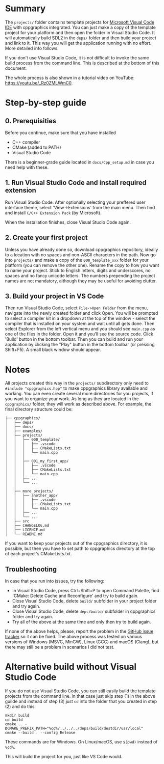 # Summary

The `projects/` folder contains template projects for [Microsoft Visual Code IDE](https://code.visualstudio.com) with cppgraphics integrated. You can just make a copy of the template project for your platform and then open the folder in Visual Studio Code. It will automatically build SDL2 in the `deps/` folder and then build your project and link to it. This way you will get the application running with no effort. More detailed info follows.

If you don't use Visual Studio Code, it is not difficult to invoke the same build process from the command line. This is described at the bottom of this document.

The whole process is also shown in a tutorial video on YouTube: https://youtu.be/_Rz0ZMLWmC0.





# Step-by-step guide

## 0. Prerequisities

Before you continue, make sure that you have installed

- C++ compiler
- CMake (added to PATH)
- Visual Studio Code

There is a beginner-grade guide located in `docs/Cpp_setup.md` in case you need help with these.





## 1. Run Visual Studio Code and install required extension

Run Visual Studio Code. After optionally selecting your preffered user interface theme, select 'View->Extensions' from the main menu. Then find and install `C/C++ Extension Pack` (by Microsoft).

When the installation finishes, close Visual Studio Code again.





## 2. Create your first project

Unless you have already done so, download cppgraphics repository, ideally to a location with no spaces and non-ASCII characters in the path. Now go into `projects/` and make a copy of the `000_template_xxx` folder for your platform (you can remove the other one). Rename the copy to how you want to name your project. Stick to English letters, digits and underscores, no spaces and no fancy unicode letters. The numbers prepending the project names are not mandatory, although they may be useful for avoiding clutter.





## 3. Build your project in VS Code

Then run Visual Studio Code, select `File->Open Folder` from the menu, navigate into the newly created folder and click Open. You will be prompted to select a compiler kit in a dropdown at the top of the window - select the compiler that is installed on your system and wait until all gets done. Then select Explorer from the left vertical menu and you should see `main.cpp` as one of the files in the folder. Open it and you'll see the source code. Click 'Build' button in the bottom toolbar. Then you can build and run your application by clicking the "Play" button in the bottom toolbar (or pressing Shift+F5). A small black window should appear.





# Notes

All projects created this way in the `projects/` subdirectory only need to `#include "cppgraphics.hpp"` to make cppgraphics library available and working. You can even create several more directories for you projects, if you want to organize your work. As long as they are located in the `cppgraphics/` folder, they will work as described above. For example, the final directory structure could be:


```
├── cppgraphics/
│   ├── deps/
│   ├── docs/
│   ├── examples/
│   ├── projects/
│   │   ├── 000_template/
│   │   │   ├── .vscode
│   │   │   ├── CMakeLists.txt
│   │   │   └── main.cpp
│   │   │
│   │   ├── 001_my_first_app/
│   │   │   ├── .vscode
│   │   │   ├── CMakeLists.txt
│   │   │   └── main.cpp
│   │   ├── ...
│   │   └── ...
│   │
│   ├── more_projects/
│   │   ├── another_app/
│   │   │   ├── .vscode
│   │   │   ├── CMakeLists.txt
│   │   │   └── main.cpp
│   │   ├── ...
│   │   └── ...
│   ├── src
│   ├── CHANGELOG.md
│   ├── LICENCE.md
│   └── README.md
```

If you want to keep your projects out of the cppgraphics directory, it is possible, but then you have to set path to cppgraphics directory at the top of each project's CMakeLists.txt.





## Troubleshooting

In case that you run into issues, try the following:

- In Visual Studio Code, press Ctrl+Shift+P to open Command Palette, find 'CMake: Delete Cache and Reconfigure' and try to build again.
- Close Visual Studio Code, delete `build/` subfolder in your project folder and try again.
- Close Visual Studio Code, delete `deps/build/` subfolder in cppgraphics folder and try again.
- Try all of the above at the same time and only then try to build again.

If none of the above helps, please, report the problem in the [GitHub issue tracker](https://github.com/lukasmatena/cppgraphics/issues) so it can be fixed. The above process was tested on various versions of Windows (MSVC, MinGW), Linux (GCC) and macOS (Clang), but there may still be a problem in scenarios I did not test.





# Alternative build without Visual Studio Code

If you do not use Visual Studio Code, you can still easily build the template projects from the command line. In that case just skip step (1) in the above guilde and instead of step (3) just `cd` into the folder that you created in step (2) and do this:

    mkdir build
    cd build
    cmake .. -DCMAKE_PREFIX_PATH="%cd%/../../../deps/build/destdir/usr/local"
    cmake --build . --config Release

These commands are for Windows. On Linux/macOS, use `$(pwd)` instead of `%cd%`.

This will build the project for you, just like VS Code would.
